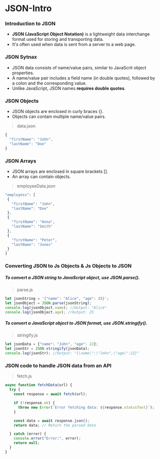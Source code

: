 # JSON-Intro

### **Introduction to JSON**

- **JSON (JavaScript Object Notation)** is a lightweight data interchange format used for storing and transporting data.
- It's often used when data is sent from a server to a web page.

### **JSON Sytnax**
- JSON data consists of name/value pairs, similar to JavaScrit object properties.
- A name/value pair includes a field name (in double quotes), followed by a colon and the corresponding value.
- Unlike JavaScript, JSON names **requires double quotes**.

### **JSON Objects**
- JSON objects are enclosed in curly braces {}.
- Objects can contain multiple name/value pairs.

> data.json
```js
{
  "firstName": "John",
  "lastName": "Doe"
}
```

### **JSON Arrays**
- JSON arrays are enclosed in square brackets [].
- An array can contain objects.

> employeeData.json
```js
"employess": [
 {
   "firstName": "John",
   "lastName": "Doe"
 },
 {
   "firstName": "Anna",
   "lastName": "Smith"
 },
 {
   "firstName": "Peter",
   "lastName": "Jones"
 }
]
```

### **Converting JSON to Js Objects & Js Objects to JSON**
##### To convert a JSON string to JavaScript object, use JSON.parse().
> parse.js
```js
let jsonString = '{"name": "Alice", "age": 25}';
let jsonObject = JSON.parse(jsonString);
console.log(jsonObject.name); //Output: "Alice"
console.log(jsonObject.age); //Output: 25
```

##### To convert a JavaScript object to JSON format, use JSON.stringify().
> stringify.js
```js
let jsonData = {"name": "John", "age": 22};
let jsonStr = JSON.stringify(jsonData);
console.log(jsonStr); //Output: "{\name\":\"John",\"age\":22}"
```


### **JSON code to handle JSON data from an API**
> fetch.js
```js
async function fetchData(url) {
  try {
    const response = await fetch(url);

    if (!response.ok) {
      throw new Error(`Error fetching data: ${response.statusText}`);
    }

    const data = await response.json();
    return data; // Return the parsed data

  } catch (error) {
    console.error("Error:", error);
    return null;
  }
}
```
